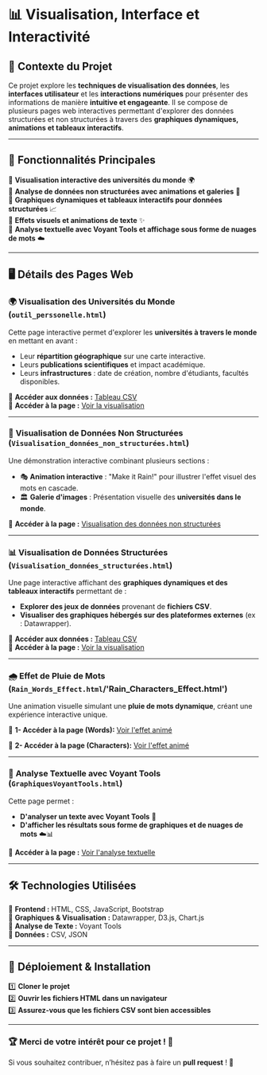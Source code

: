 # 📊 Visualisation, Interface et Interactivité  

## 📌 Contexte du Projet  

Ce projet explore les **techniques de visualisation des données**, les **interfaces utilisateur** et les **interactions numériques** pour présenter des informations de manière **intuitive et engageante**. Il se compose de plusieurs pages web interactives permettant d'explorer des données structurées et non structurées à travers des **graphiques dynamiques, animations et tableaux interactifs**.  

---

## 🚀 Fonctionnalités Principales  

🔹 **Visualisation interactive des universités du monde** 🌍  
🔹 **Analyse de données non structurées avec animations et galeries** 📸  
🔹 **Graphiques dynamiques et tableaux interactifs pour données structurées** 📈  
🔹 **Effets visuels et animations de texte** ✨  
🔹 **Analyse textuelle avec Voyant Tools et affichage sous forme de nuages de mots** ☁️  

---

## 🖥️ Détails des Pages Web  

### 🌍 **Visualisation des Universités du Monde** (`outil_perssonelle.html`)  
Cette page interactive permet d'explorer les **universités à travers le monde** en mettant en avant :  
- Leur **répartition géographique** sur une carte interactive.  
- Leurs **publications scientifiques** et impact académique.  
- Leurs **infrastructures** : date de création, nombre d'étudiants, facultés disponibles.  

📂 **Accéder aux données :** [Tableau CSV](https://github.com/krikounoureddine/Visualisation/blob/main/projet/BDD/univesit%C3%A9s%20du%20monde.csv)  
🔗 **Accéder à la page :** [Voir la visualisation](https://krikounoureddine.github.io/Visualisation/projet/outil_perssonelle.html)  

---

### 📸 **Visualisation de Données Non Structurées** (`Visualisation_données_non_structurées.html`)  
Une démonstration interactive combinant plusieurs sections :  
- 🎭 **Animation interactive** : "Make it Rain!" pour illustrer l'effet visuel des mots en cascade.  
- 🏛️ **Galerie d'images** : Présentation visuelle des **universités dans le monde**.  

🔗 **Accéder à la page :** [Visualisation des données non structurées](https://krikounoureddine.github.io/Visualisation/projet/Visualisation_donn%C3%A9es_non_structur%C3%A9es.html)  

---

### 📊 **Visualisation de Données Structurées** (`Visualisation_données_structurées.html`)  
Une page interactive affichant des **graphiques dynamiques et des tableaux interactifs** permettant de :  
- **Explorer des jeux de données** provenant de **fichiers CSV**.  
- **Visualiser des graphiques hébergés sur des plateformes externes** (ex : Datawrapper).  

📂 **Accéder aux données :** [Tableau CSV](https://github.com/krikounoureddine/Visualisation/blob/main/projet/BDD/Visualisation_donn%C3%A9es_structur%C3%A9es.csv)  
🔗 **Accéder à la page :** [Voir la visualisation](https://krikounoureddine.github.io/Visualisation/projet/Visualisation_donn%C3%A9es_structur%C3%A9es.html)  

---

### 🌧️ **Effet de Pluie de Mots** (`Rain_Words_Effect.html`/'Rain_Characters_Effect.html')  
Une animation visuelle simulant une **pluie de mots dynamique**, créant une expérience interactive unique.  

🔗 **1- Accéder à la page (Words):** [Voir l'effet animé](https://krikounoureddine.github.io/Visualisation/RainWordsEffect.html) 

🔗 **2- Accéder à la page (Characters):** [Voir l'effet animé](https://krikounoureddine.github.io/Visualisation-Interface-Interactivit-/Rain_Characters_Effect.html) 

---

### 📜 **Analyse Textuelle avec Voyant Tools** (`GraphiquesVoyantTools.html`)  
Cette page permet :  
- **D'analyser un texte avec Voyant Tools** 📖  
- **D'afficher les résultats sous forme de graphiques et de nuages de mots** ☁️📊  

🔗 **Accéder à la page :** [Voir l'analyse textuelle](https://krikounoureddine.github.io/Visualisation/GraphiquesVoyantTools.html)  

---

## 🛠 Technologies Utilisées  

🔹 **Frontend :** HTML, CSS, JavaScript, Bootstrap  
🔹 **Graphiques & Visualisation :** Datawrapper, D3.js, Chart.js  
🔹 **Analyse de Texte :** Voyant Tools  
🔹 **Données :** CSV, JSON  

---

## 📂 Déploiement & Installation  

1️⃣ **Cloner le projet**  
2️⃣ **Ouvrir les fichiers HTML dans un navigateur**  
3️⃣ **Assurez-vous que les fichiers CSV sont bien accessibles**  

---

### 🏆 Merci de votre intérêt pour ce projet ! 🎯  
Si vous souhaitez contribuer, n’hésitez pas à faire un **pull request** ! 🚀  
